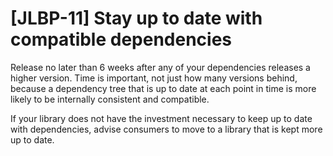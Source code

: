 # [JLBP-11] Stay up to date with compatible dependencies

Release no later than 6 weeks after any of your dependencies
releases a higher version. Time is important, not just how many versions behind,
because a dependency tree that is up to date at each point in time is
more likely to be internally consistent and compatible.

If your library does not have the investment necessary to keep up to date with
dependencies, advise consumers to move to a library that is kept more up to
date.
